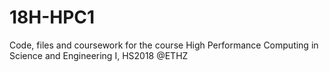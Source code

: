 # 18H-HPC1
Code, files and coursework for the course High Performance Computing in Science and Engineering I, HS2018 @ETHZ

